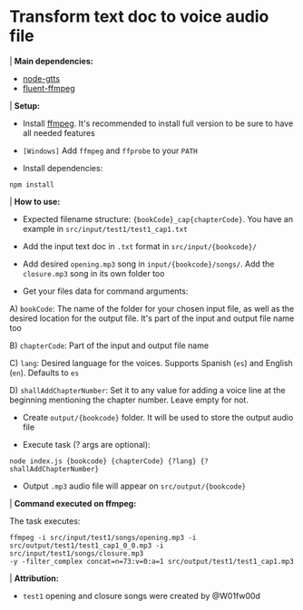 # Transform text doc to voice audio file

| **Main dependencies:**

- [node-gtts](https://www.npmjs.com/package/node-gtts)
- [fluent-ffmpeg](https://github.com/fluent-ffmpeg/node-fluent-ffmpeg)

| **Setup:**

- Install [ffmpeg](http://www.ffmpeg.org/). It's recommended to install full version to be sure to have all needed features
- `[Windows]` Add `ffmpeg` and `ffprobe` to your `PATH`

- Install dependencies:

```
npm install
```

| **How to use:**

- Expected filename structure: `{bookCode}_cap{chapterCode}`. You have an example in `src/input/test1/test1_cap1.txt`

- Add the input text doc in `.txt` format in `src/input/{bookcode}/`

- Add desired `opening.mp3` song in `input/{bookcode}/songs/`. Add the `closure.mp3` song in its own folder too

- Get your files data for command arguments:

A) `bookCode`: The name of the folder for your chosen input file, as well as the desired location for the output file. It's part of the input and output file name too

B) `chapterCode`: Part of the input and output file name

C) `lang`: Desired language for the voices. Supports Spanish (`es`) and English (`en`). Defaults to `es`

D) `shallAddChapterNumber`: Set it to any value for adding a voice line at the beginning mentioning the chapter number. Leave empty for not.

- Create `output/{bookcode}` folder. It will be used to store the output audio file

- Execute task (? args are optional):

```
node index.js {bookcode} {chapterCode} {?lang} {?shallAddChapterNumber}
```

- Output `.mp3` audio file will appear on `src/output/{bookcode}`

| **Command executed on ffmpeg:**

The task executes:

```
ffmpeg -i src/input/test1/songs/opening.mp3 -i src/output/test1/test1_cap1_0_0.mp3 -i src/input/test1/songs/closure.mp3
-y -filter_complex concat=n=73:v=0:a=1 src/output/test1/test1_cap1.mp3
```

| **Attribution:**

- `test1` opening and closure songs were created by @W01fw00d

